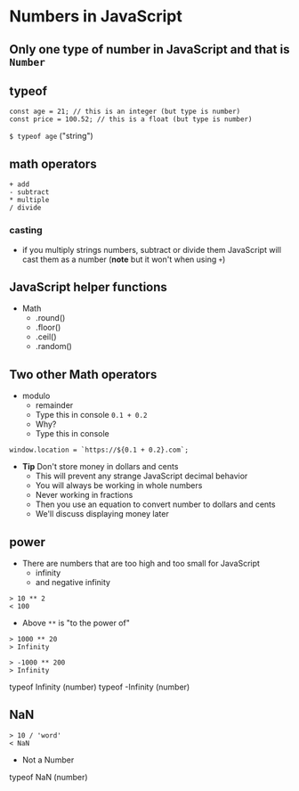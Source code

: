 # Numbers in JavaScript
## Only one type of number in JavaScript and that is `Number`

## typeof
```
const age = 21; // this is an integer (but type is number)
const price = 100.52; // this is a float (but type is number)
```

`$ typeof age` ("string")

## math operators
```
+ add
- subtract
* multiple
/ divide
```

### casting
* if you multiply strings numbers, subtract or divide them JavaScript will cast them as a number (**note** but it won't when using `+`)

## JavaScript helper functions
* Math
    - .round()
    - .floor()
    - .ceil()
    - .random()

## Two other Math operators
* modulo
    - remainder
    - Type this in console `0.1 + 0.2`
    - Why?
    - Type this in console

```
window.location = `https://${0.1 + 0.2}.com`;
```

* **Tip** Don't store money in dollars and cents
    - This will prevent any strange JavaScript decimal behavior
    - You will always be working in whole numbers
    - Never working in fractions
    - Then you use an equation to convert number to dollars and cents
    - We'll discuss displaying money later


## power 
* There are numbers that are too high and too small for JavaScript
    - infinity
    - and negative infinity

```
> 10 ** 2
< 100
```

* Above `**` is "to the power of"

```
> 1000 ** 20
> Infinity
```

```
> -1000 ** 200
> Infinity
```

typeof Infinity (number)
typeof -Infinity (number)

## NaN
```
> 10 / 'word'
< NaN
```

* Not a Number

typeof NaN (number)
